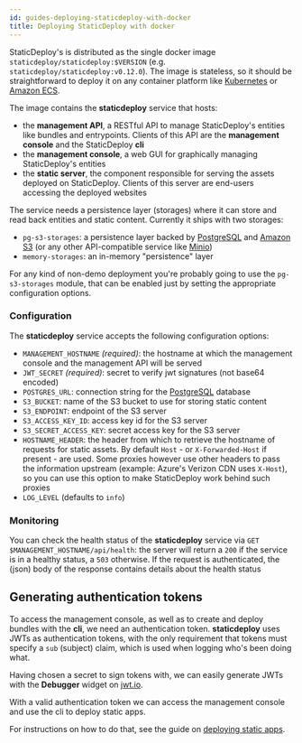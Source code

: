 ```yaml
---
id: guides-deploying-staticdeploy-with-docker
title: Deploying StaticDeploy with docker
---
```


StaticDeploy's is distributed as the single docker image
`staticdeploy/staticdeploy:$VERSION` (e.g. `staticdeploy/staticdeploy:v0.12.0`).
The image is stateless, so it should be straightforward to deploy it on any
container platform like [Kubernetes](https://kubernetes.io/) or
[Amazon ECS](https://aws.amazon.com/ecs/).

The image contains the **staticdeploy** service that hosts:

- the **management API**, a RESTful API to manage StaticDeploy's entities like
  bundles and entrypoints. Clients of this API are the **management console**
  and the StaticDeploy **cli**
- the **management console**, a web GUI for graphically managing StaticDeploy's
  entities
- the **static server**, the component responsible for serving the assets
  deployed on StaticDeploy. Clients of this server are end-users accessing the
  deployed websites

The service needs a persistence layer (storages) where it can store and read
back entities and static content. Currently it ships with two storages:

- `pg-s3-storages`: a persistence layer backed by
  [PostgreSQL](https://www.postgresql.org/) and
  [Amazon S3](https://aws.amazon.com/s3/) (or any other API-compatible service
  like [Minio](https://minio.io/))
- `memory-storages`: an in-memory "persistence" layer

For any kind of non-demo deployment you're probably going to use the
`pg-s3-storages` module, that can be enabled just by setting the appropriate
configuration options.

### Configuration

The **staticdeploy** service accepts the following configuration options:

- `MANAGEMENT_HOSTNAME` _(required)_: the hostname at which the management
  console and the management API will be served
- `JWT_SECRET` _(required)_: secret to verify jwt signatures (not base64
  encoded)
- `POSTGRES_URL`: connection string for the
  [PostgreSQL](https://www.postgresql.org/) database
- `S3_BUCKET`: name of the S3 bucket to use for storing static content
- `S3_ENDPOINT`: endpoint of the S3 server
- `S3_ACCESS_KEY_ID`: access key id for the S3 server
- `S3_SECRET_ACCESS_KEY`: secret access key for the S3 server
- `HOSTNAME_HEADER`: the header from which to retrieve the hostname of requests
  for static assets. By default `Host` - or `X-Forwarded-Host` if present - are
  used. Some proxies however use other headers to pass the information upstream
  (example: Azure's Verizon CDN uses `X-Host`), so you can use this option to
  make StaticDeploy work behind such proxies
- `LOG_LEVEL` (defaults to `info`)

### Monitoring

You can check the health status of the **staticdeploy** service via
`GET $MANAGEMENT_HOSTNAME/api/health`: the server will return a `200` if the
service is in a healthy status, a `503` otherwise. If the request is
authenticated, the (json) body of the response contains details about the health
status

## Generating authentication tokens

To access the management console, as well as to create and deploy bundles with
the **cli**, we need an authentication token. **staticdeploy** uses JWTs as
authentication tokens, with the only requirement that tokens must specify a
`sub` (subject) claim, which is used when logging who's been doing what.

Having chosen a secret to sign tokens with, we can easily generate JWTs with the
**Debugger** widget on [jwt.io](https://jwt.io).

With a valid authentication token we can access the management console and use
the cli to deploy static apps.

For instructions on how to do that, see the guide on
[deploying static apps](/docs/guides-deploying-static-apps).
